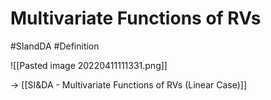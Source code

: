 # Multivariate Functions of RVs
#SIandDA #Definition 

![[Pasted image 20220411111331.png]]

-> [[SI&DA - Multivariate Functions of RVs (Linear Case)]]
